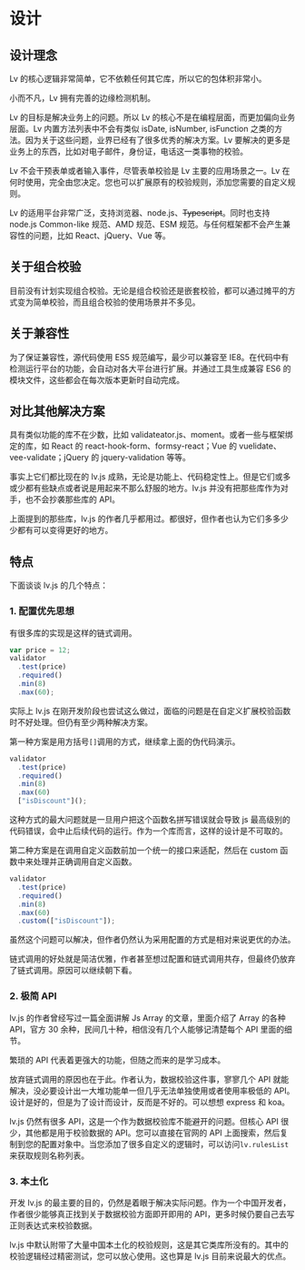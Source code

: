# 设计

## 设计理念

Lv 的核心逻辑非常简单，它不依赖任何其它库，所以它的包体积非常小。

小而不凡，Lv 拥有完善的边缘检测机制。

Lv 的目标是解决业务上的问题。所以 Lv 的核心不是在编程层面，而更加偏向业务层面。Lv 内置方法列表中不会有类似 isDate, isNumber, isFunction 之类的方法。因为关于这些问题，业界已经有了很多优秀的解决方案。Lv 要解决的更多是业务上的东西，比如对电子邮件，身份证，电话这一类事物的校验。

Lv 不会干预表单或者输入事件，尽管表单校验是 Lv 主要的应用场景之一。Lv 在何时使用，完全由您决定。您也可以扩展原有的校验规则，添加您需要的自定义规则。

Lv 的适用平台非常广泛，支持浏览器、node.js、~~Typescript~~。同时也支持 node.js Common-like 规范、AMD 规范、ESM 规范。与任何框架都不会产生兼容性的问题，比如 React、jQuery、Vue 等。

## 关于组合校验

目前没有计划实现组合校验。无论是组合校验还是嵌套校验，都可以通过摊平的方式变为简单校验，而且组合校验的使用场景并不多见。

## 关于兼容性

为了保证兼容性，源代码使用 ES5 规范编写，最少可以兼容至 IE8。在代码中有检测运行平台的功能，会自动对各大平台进行扩展。并通过工具生成兼容 ES6 的模块文件，这些都会在每次版本更新时自动完成。

## 对比其他解决方案

具有类似功能的库不在少数，比如 validateator.js、moment。或者一些与框架绑定的库，如 React 的 react-hook-form、formsy-react；Vue 的 vuelidate、vee-validate；jQuery 的 jquery-validation 等等。

事实上它们都比现在的 lv.js 成熟，无论是功能上、代码稳定性上。但是它们或多或少都有些缺点或者说是用起来不那么舒服的地方。lv.js 并没有把那些库作为对手，也不会抄袭那些库的 API。

上面提到的那些库，lv.js 的作者几乎都用过。都很好，但作者也认为它们多多少少都有可以变得更好的地方。

## 特点

下面谈谈 lv.js 的几个特点：

### 1. 配置优先思想

有很多库的实现是这样的链式调用。

```js
var price = 12;
validator
  .test(price)
  .required()
  .min(8)
  .max(60);
```

实际上 lv.js 在刚开发阶段也尝试这么做过，面临的问题是在自定义扩展校验函数时不好处理。但仍有至少两种解决方案。

第一种方案是用方括号`[]`调用的方式，继续拿上面的伪代码演示。

```js
validator
  .test(price)
  .required()
  .min(8)
  .max(60)
  ["isDiscount"]();
```

这种方式的最大问题就是一旦用户把这个函数名拼写错误就会导致 js 最高级别的代码错误，会中止后续代码的运行。作为一个库而言，这样的设计是不可取的。

第二种方案是在调用自定义函数前加一个统一的接口来适配，然后在 custom 函数中来处理并正确调用自定义函数。

```js
validator
  .test(price)
  .required()
  .min(8)
  .max(60)
  .custom(["isDiscount"]);
```

虽然这个问题可以解决，但作者仍然认为采用配置的方式是相对来说更优的办法。

链式调用的好处就是简洁优雅，作者甚至想过配置和链式调用共存，但最终仍放弃了链式调用。原因可以继续朝下看。

### 2. 极简 API

lv.js 的作者曾经写过一篇全面讲解 Js Array 的文章，里面介绍了 Array 的各种 API，官方 30 余种，民间几十种，相信没有几个人能够记清楚每个 API 里面的细节。

繁琐的 API 代表着更强大的功能，但随之而来的是学习成本。

放弃链式调用的原因也在于此。作者认为，数据校验这件事，寥寥几个 API 就能解决，没必要设计出一大堆功能单一但几乎无法单独使用或者使用率极低的 API。设计是好的，但是为了设计而设计，反而是不好的。可以想想 express 和 koa。

lv.js 仍然有很多 API，这是一个作为数据校验库不能避开的问题。但核心 API 很少，其他都是用于校验数据的 API。您可以直接在官网的 API 上面搜索，然后复制到您的配置对象中。当您添加了很多自定义的逻辑时，可以访问`lv.rulesList`来获取规则名称列表。

### 3. 本土化

开发 lv.js 的最主要的目的，仍然是着眼于解决实际问题。作为一个中国开发者，作者很少能够真正找到关于数据校验方面即开即用的 API，更多时候仍要自己去写正则表达式来校验数据。

lv.js 中默认附带了大量中国本土化的校验规则，这是其它类库所没有的。其中的校验逻辑经过精密测试，您可以放心使用。这也算是 lv.js 目前来说最大的优点。
